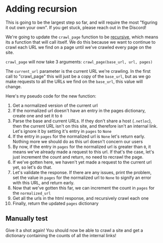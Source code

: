 # Adding recursion

This is going to be the largest step so far, and will require the most "figuring it out own your own". If you get stuck, please reach out in the Discord!

We're going to update the `crawl_page` function to be [recursive](https://blog.boot.dev/javascript/how-to-recursively-traverse-objects/), which means its a function that will call itself. We do this because we want to continue to crawl each URL we find on a page until we've crawled every page on the site.

`crawl_page` will now take 3 arguments: `crawl_page(base_url, url, pages)`

The `current_url` parameter is the current URL we're crawling. In the first call to "crawl_page" this will just be a copy of the `base_url`, but as we go make requests to all the URLs we find on the `base_url`, this value will change.

Here's my pseudo code for the new function:

1. Get a normalized version of the current url
2. If the normalized url doesn't have an entry in the pages dictionary, create one and set it to `0`
3. Parse the base and current URLs. If they don't share a host (`.netloc`), then the current URL isn't on this site, and therefore isn't an internal link. Let's ignore it by setting it's entry in `pages` to `None`
4. If the entry in `pages` for the normalized url is `None` let's return early. Nothing more we should do as this url doesn't concern our users
5. By now, if the entry in `pages` for the normalized url is greater than `0`, it means we've already made a request to this url. If that's the case, let's just increment the count and return, no need to recrawl the page.
6. If we've gotten here, we haven't yet made a request to the current url yet, so let's do that.
7. Let's validate the response. If there are any issues, print the problem, set the value in `pages` for the normalized url to `None` to signify an error with this URL, and return early.
8. Now that we've gotten this far, we can increment the count in `pages` for the `normalized_url`
9. Get all the urls in the html response, and recursively crawl each one
10. Finally, return the updated `pages` dictionary

## Manually test

Give it a shot again! You should now be able to crawl a site and get a dictionary containing the counts of all the internal links!

